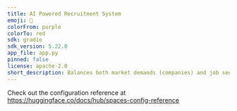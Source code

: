```yaml
---
title: AI Powered Recruitment System
emoji: 🦀
colorFrom: purple
colorTo: red
sdk: gradio
sdk_version: 5.22.0
app_file: app.py
pinned: false
license: apache-2.0
short_description: Balances both market demands (companies) and job seekers
---
```


Check out the configuration reference at https://huggingface.co/docs/hub/spaces-config-reference
